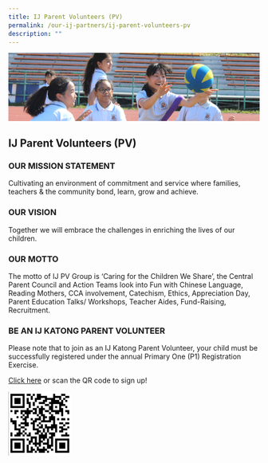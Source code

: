 ```yaml
---
title: IJ Parent Volunteers (PV)
permalink: /our-ij-partners/ij-parent-volunteers-pv
description: ""
---
```

![](/images/subpage.jpg)

## IJ Parent Volunteers (PV)

### OUR MISSION STATEMENT


Cultivating an environment of commitment and service where families, teachers & the community bond, learn, grow and achieve.

### OUR VISION

Together we will embrace the challenges in enriching the lives of our children.

### OUR MOTTO


The motto of IJ PV Group is ‘Caring for the Children We Share’, the Central Parent Council and Action Teams look into Fun with Chinese Language, Reading Mothers, CCA involvement, Catechism, Ethics, Appreciation Day, Parent Education Talks/ Workshops, Teacher Aides, Fund-Raising, Recruitment.

### BE AN IJ KATONG PARENT VOLUNTEER


Please note that to join as an IJ Katong Parent Volunteer, your child must be successfully registered under the annual Primary One (P1) Registration Exercise.

  

[Click here](https://docs.google.com/forms/d/e/1FAIpQLSeFtPXnqCMpyYMqQ4lz9pjbJp5F1fBMXDNjO8mqPedoSYN1pQ/viewform) or scan the QR code to sign up!

<img src="/images/Our%20IJ%20Partners/download.png"  
     style="width:25%">